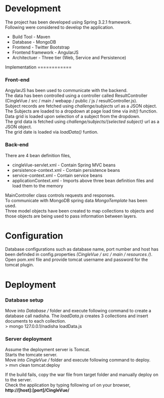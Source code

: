 Development
===========
The project has been developed using Spring 3.2.1 framework. <br/>
Following were considered to develop the application.
<ul>
<li>Build Tool - Maven</li>
<li>Database - MongoDB</li>
<li>Frontend - Twitter Bootstrap</li>
<li>Frontend framework - AngularJS</li>
<li>Architectuer - Three tier (Web, Service and Persistence)</li>
</ul>
Implementation
============
<h3>Front-end</h3>
AngylarJS has been used to communicate with the backend. <br/>
The data has been controlled using a controller called ResultController (CingleVue / src / main / webapp / public / js / resultController.js).<br/>
Subject records are fetched using <em>challenge/subjects</em> url as a JSON object.<br/>
The Subjects are loaded to a dropdown at page load time via <em>init()</em> function.<br/>
Data grid is loaded upon selection of a subject from the dropdown.<br/>
The grid data is fetched using <em>challenge/subjects/{selected subject}</em> url as a JSON object.<br/>
The grid date is loaded via <em>loadData()</em> funtion.

<h3>Back-end</h3>
There are 4 bean definition files,
<ul>
<li>cingleVue-servlet.xml - Contain Spring MVC beans</li>
<li>persistence-context.xml - Contain persistence beans</li>
<li>service-context.xml - Contain service beans</li>
<li>applicationContext.xml - Imports above three bean definition files and load them to the memory</li>
</ul>
MainController class controls requests and responses.<br/>
To communicate with MongoDB spring data <em>MongoTemplate</em> has been used.<br/>
Three model objects have been created to map collections to objects and those objects are being used to pass information between layers.


Configuration
===========
Database configurations such as database name, port number and host has been definded in config.properties <em>(CingleVue / src / main / resources /)</em>.<br/>
Open pom.xml file and provide tomcat username and password for the tomcat plugin.<br/>

Deployment
==========
<h3>Database setup</h3>
Move into  <em>Database /</em> folder and execute following command to create a database call nadisha. The <em>loadData.js</em> creates 3 collections and insert documents to each collection.<br/>
> mongo 127.0.0.1/nadisha loadData.js

<h3>Server deployment</h3>
Assume the deployment server is Tomcat.<br/>
Starts the tomcate server.<br/>
Move into <em>CingleVue /</em> folder and execute following command to deploy.<br/>
> mvn clean tomcat:deploy

If the build fails, copy the war file from target folder and manually deploy on to the server.<br/>
Check the application by typing following url on your browser,<br/>
<strong>http://[host]:[port]/CingleVue/</strong>
